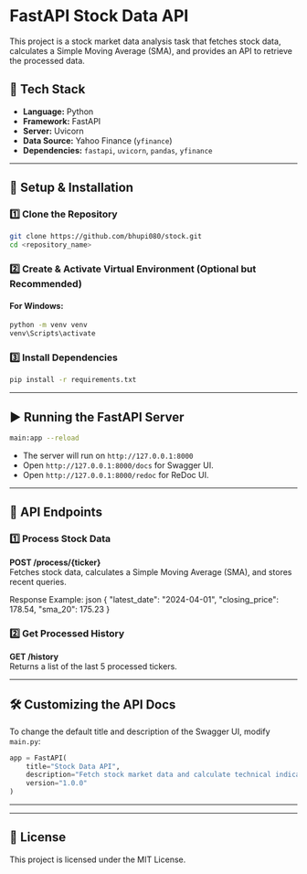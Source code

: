 # FastAPI Stock Data API

This project is a stock market data analysis task that fetches stock data, calculates a Simple Moving Average (SMA), and provides an API to retrieve the processed data.

## 📌 Tech Stack
- **Language:** Python
- **Framework:** FastAPI
- **Server:** Uvicorn
- **Data Source:** Yahoo Finance (`yfinance`)
- **Dependencies:** `fastapi`, `uvicorn`, `pandas`, `yfinance`

---

## 🚀 Setup & Installation

### 1️⃣ Clone the Repository
```sh
git clone https://github.com/bhupi080/stock.git
cd <repository_name>
```

### 2️⃣ Create & Activate Virtual Environment (Optional but Recommended)
#### For Windows:
```sh
python -m venv venv
venv\Scripts\activate
```

### 3️⃣ Install Dependencies
```sh
pip install -r requirements.txt
```

---

## ▶️ Running the FastAPI Server
```sh
main:app --reload
```

- The server will run on `http://127.0.0.1:8000`
- Open `http://127.0.0.1:8000/docs` for Swagger UI.
- Open `http://127.0.0.1:8000/redoc` for ReDoc UI.

---

## 📌 API Endpoints

### 1️⃣ Process Stock Data
**POST /process/{ticker}**  
Fetches stock data, calculates a Simple Moving Average (SMA), and stores recent queries.

Response Example:
json
{
  "latest_date": "2024-04-01",
  "closing_price": 178.54,
  "sma_20": 175.23
}


### 2️⃣ Get Processed History
**GET /history**  
Returns a list of the last 5 processed tickers.

---

## 🛠 Customizing the API Docs
To change the default title and description of the Swagger UI, modify `main.py`:
```python
app = FastAPI(
    title="Stock Data API",
    description="Fetch stock market data and calculate technical indicators.",
    version="1.0.0"
)
```

---


---

## 📜 License
This project is licensed under the MIT License.

